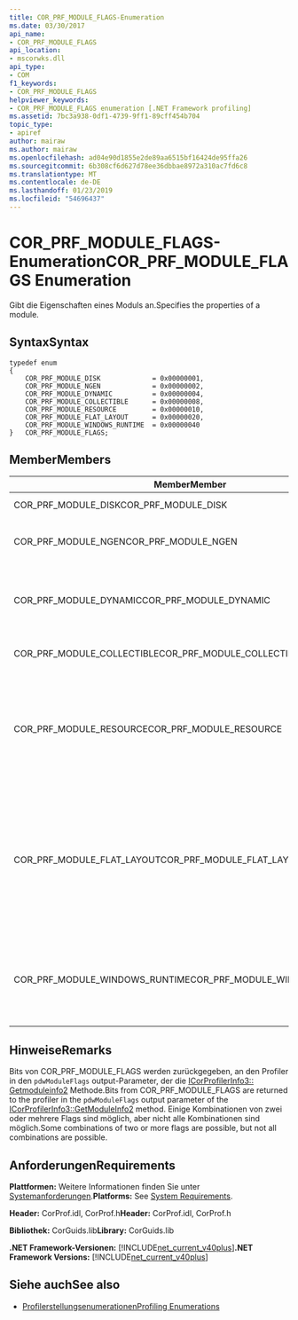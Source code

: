 ```yaml
---
title: COR_PRF_MODULE_FLAGS-Enumeration
ms.date: 03/30/2017
api_name:
- COR_PRF_MODULE_FLAGS
api_location:
- mscorwks.dll
api_type:
- COM
f1_keywords:
- COR_PRF_MODULE_FLAGS
helpviewer_keywords:
- COR_PRF_MODULE_FLAGS enumeration [.NET Framework profiling]
ms.assetid: 7bc3a938-0df1-4739-9ff1-89cff454b704
topic_type:
- apiref
author: mairaw
ms.author: mairaw
ms.openlocfilehash: ad04e90d1855e2de89aa6515bf16424de95ffa26
ms.sourcegitcommit: 6b308cf6d627d78ee36dbbae8972a310ac7fd6c8
ms.translationtype: MT
ms.contentlocale: de-DE
ms.lasthandoff: 01/23/2019
ms.locfileid: "54696437"
---
```

# <a name="corprfmoduleflags-enumeration"></a><span data-ttu-id="a9f47-102">COR_PRF_MODULE_FLAGS-Enumeration</span><span class="sxs-lookup"><span data-stu-id="a9f47-102">COR_PRF_MODULE_FLAGS Enumeration</span></span>
<span data-ttu-id="a9f47-103">Gibt die Eigenschaften eines Moduls an.</span><span class="sxs-lookup"><span data-stu-id="a9f47-103">Specifies the properties of a module.</span></span>  
  
## <a name="syntax"></a><span data-ttu-id="a9f47-104">Syntax</span><span class="sxs-lookup"><span data-stu-id="a9f47-104">Syntax</span></span>  
  
```  
typedef enum  
{  
    COR_PRF_MODULE_DISK             = 0x00000001,  
    COR_PRF_MODULE_NGEN             = 0x00000002,  
    COR_PRF_MODULE_DYNAMIC          = 0x00000004,  
    COR_PRF_MODULE_COLLECTIBLE      = 0x00000008,  
    COR_PRF_MODULE_RESOURCE         = 0x00000010,  
    COR_PRF_MODULE_FLAT_LAYOUT      = 0x00000020,  
    COR_PRF_MODULE_WINDOWS_RUNTIME  = 0x00000040  
}   COR_PRF_MODULE_FLAGS;  
```  
  
## <a name="members"></a><span data-ttu-id="a9f47-105">Member</span><span class="sxs-lookup"><span data-stu-id="a9f47-105">Members</span></span>  
  
|<span data-ttu-id="a9f47-106">Member</span><span class="sxs-lookup"><span data-stu-id="a9f47-106">Member</span></span>|<span data-ttu-id="a9f47-107">Beschreibung</span><span class="sxs-lookup"><span data-stu-id="a9f47-107">Description</span></span>|  
|------------|-----------------|  
|<span data-ttu-id="a9f47-108">COR_PRF_MODULE_DISK</span><span class="sxs-lookup"><span data-stu-id="a9f47-108">COR_PRF_MODULE_DISK</span></span>|<span data-ttu-id="a9f47-109">Das Modul wurde vom Datenträger geladen.</span><span class="sxs-lookup"><span data-stu-id="a9f47-109">The module was loaded from disk.</span></span>|  
|<span data-ttu-id="a9f47-110">COR_PRF_MODULE_NGEN</span><span class="sxs-lookup"><span data-stu-id="a9f47-110">COR_PRF_MODULE_NGEN</span></span>|<span data-ttu-id="a9f47-111">Das Modul wurde durch die Native Image Generator (Ngen.exe) generiert.</span><span class="sxs-lookup"><span data-stu-id="a9f47-111">The module was generated by the Native Image Generator (Ngen.exe).</span></span>|  
|<span data-ttu-id="a9f47-112">COR_PRF_MODULE_DYNAMIC</span><span class="sxs-lookup"><span data-stu-id="a9f47-112">COR_PRF_MODULE_DYNAMIC</span></span>|<span data-ttu-id="a9f47-113">Das Modul wurde erstellt, von Methoden in der <xref:System.Reflection.Emit?displayProperty=nameWithType> Namespace.</span><span class="sxs-lookup"><span data-stu-id="a9f47-113">The module was created by methods in the <xref:System.Reflection.Emit?displayProperty=nameWithType> namespace.</span></span>|  
|<span data-ttu-id="a9f47-114">COR_PRF_MODULE_COLLECTIBLE</span><span class="sxs-lookup"><span data-stu-id="a9f47-114">COR_PRF_MODULE_COLLECTIBLE</span></span>|<span data-ttu-id="a9f47-115">Die Lebensdauer des Moduls wird vom Garbage Collector verwaltet.</span><span class="sxs-lookup"><span data-stu-id="a9f47-115">The module's lifetime is managed by the garbage collector.</span></span>|  
|<span data-ttu-id="a9f47-116">COR_PRF_MODULE_RESOURCE</span><span class="sxs-lookup"><span data-stu-id="a9f47-116">COR_PRF_MODULE_RESOURCE</span></span>|<span data-ttu-id="a9f47-117">Das Modul enthält keine Metadaten und wird ausschließlich als Ressource verwendet.</span><span class="sxs-lookup"><span data-stu-id="a9f47-117">The module contains no metadata and is used strictly as a resource.</span></span> <span data-ttu-id="a9f47-118">Die verwaltete Entsprechung dieses Bit ist die <xref:System.Reflection.Module.IsResource%2A?displayProperty=nameWithType> Methode.</span><span class="sxs-lookup"><span data-stu-id="a9f47-118">The managed equivalent of this bit is the <xref:System.Reflection.Module.IsResource%2A?displayProperty=nameWithType> method.</span></span>|  
|<span data-ttu-id="a9f47-119">COR_PRF_MODULE_FLAT_LAYOUT</span><span class="sxs-lookup"><span data-stu-id="a9f47-119">COR_PRF_MODULE_FLAT_LAYOUT</span></span>|<span data-ttu-id="a9f47-120">Das Layout des Moduls im Arbeitsspeicher ist unstrukturiert, nicht zugeordnet.</span><span class="sxs-lookup"><span data-stu-id="a9f47-120">The module's layout in memory is flat, not mapped.</span></span> <span data-ttu-id="a9f47-121">Wenn ein Modul hat dieses Bit festgelegt, Profiler, die Informationen direkt aus der portierbare ausführbare Datei (PE)-Dateiheader müssen darauf achten, dass beim Interpretieren der relativen virtuellen Adresse (RVA) in der Kopfzeile zu lesen.</span><span class="sxs-lookup"><span data-stu-id="a9f47-121">If a module has this bit set, profilers that read information directly from the portable executable (PE) file header will have to be careful when interpreting relative virtual addresses (RVAs) in the header.</span></span>|  
|<span data-ttu-id="a9f47-122">COR_PRF_MODULE_WINDOWS_RUNTIME</span><span class="sxs-lookup"><span data-stu-id="a9f47-122">COR_PRF_MODULE_WINDOWS_RUNTIME</span></span>|<span data-ttu-id="a9f47-123">Die Windows-Runtime-Content-Type-Flag wird in den Metadaten für die Assembly dieses Moduls festgelegt.</span><span class="sxs-lookup"><span data-stu-id="a9f47-123">The Windows Runtime content type flag is set in the metadata for this module's assembly.</span></span> <span data-ttu-id="a9f47-124">Dies gilt für alle Module für Windows-Metadatendatei (.winmd).</span><span class="sxs-lookup"><span data-stu-id="a9f47-124">This is the case for all Windows Metadata (.winmd) modules.</span></span>|  
  
## <a name="remarks"></a><span data-ttu-id="a9f47-125">Hinweise</span><span class="sxs-lookup"><span data-stu-id="a9f47-125">Remarks</span></span>  
 <span data-ttu-id="a9f47-126">Bits von COR_PRF_MODULE_FLAGS werden zurückgegeben, an den Profiler in den `pdwModuleFlags` output-Parameter, der die [ICorProfilerInfo3:: Getmoduleinfo2](../../../../docs/framework/unmanaged-api/profiling/icorprofilerinfo3-getmoduleinfo2-method.md) Methode.</span><span class="sxs-lookup"><span data-stu-id="a9f47-126">Bits from COR_PRF_MODULE_FLAGS are returned to the profiler in the `pdwModuleFlags` output parameter of the [ICorProfilerInfo3::GetModuleInfo2](../../../../docs/framework/unmanaged-api/profiling/icorprofilerinfo3-getmoduleinfo2-method.md) method.</span></span> <span data-ttu-id="a9f47-127">Einige Kombinationen von zwei oder mehrere Flags sind möglich, aber nicht alle Kombinationen sind möglich.</span><span class="sxs-lookup"><span data-stu-id="a9f47-127">Some combinations of two or more flags are possible, but not all combinations are possible.</span></span>  
  
## <a name="requirements"></a><span data-ttu-id="a9f47-128">Anforderungen</span><span class="sxs-lookup"><span data-stu-id="a9f47-128">Requirements</span></span>  
 <span data-ttu-id="a9f47-129">**Plattformen:** Weitere Informationen finden Sie unter [Systemanforderungen](../../../../docs/framework/get-started/system-requirements.md).</span><span class="sxs-lookup"><span data-stu-id="a9f47-129">**Platforms:** See [System Requirements](../../../../docs/framework/get-started/system-requirements.md).</span></span>  
  
 <span data-ttu-id="a9f47-130">**Header:** CorProf.idl, CorProf.h</span><span class="sxs-lookup"><span data-stu-id="a9f47-130">**Header:** CorProf.idl, CorProf.h</span></span>  
  
 <span data-ttu-id="a9f47-131">**Bibliothek:** CorGuids.lib</span><span class="sxs-lookup"><span data-stu-id="a9f47-131">**Library:** CorGuids.lib</span></span>  
  
 <span data-ttu-id="a9f47-132">**.NET Framework-Versionen:** [!INCLUDE[net_current_v40plus](../../../../includes/net-current-v40plus-md.md)]</span><span class="sxs-lookup"><span data-stu-id="a9f47-132">**.NET Framework Versions:** [!INCLUDE[net_current_v40plus](../../../../includes/net-current-v40plus-md.md)]</span></span>  
  
## <a name="see-also"></a><span data-ttu-id="a9f47-133">Siehe auch</span><span class="sxs-lookup"><span data-stu-id="a9f47-133">See also</span></span>
- [<span data-ttu-id="a9f47-134">Profilerstellungsenumerationen</span><span class="sxs-lookup"><span data-stu-id="a9f47-134">Profiling Enumerations</span></span>](../../../../docs/framework/unmanaged-api/profiling/profiling-enumerations.md)
